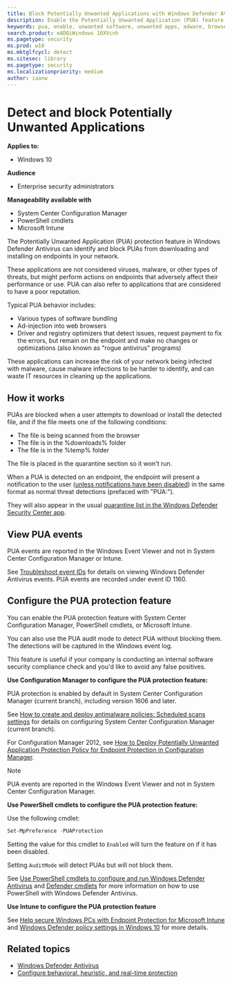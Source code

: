```yaml
---
title: Block Potentially Unwanted Applications with Windows Defender AV
description: Enable the Potentially Unwanted Application (PUA) feature in Windows Defender Antivirus to block unwanted software such as adware.
keywords: pua, enable, unwanted software, unwanted apps, adware, browser toolbar, detect, block, windows defender
search.product: eADQiWindows 10XVcnh
ms.pagetype: security
ms.prod: w10
ms.mktglfcycl: detect
ms.sitesec: library
ms.pagetype: security
ms.localizationpriority: medium
author: iaanw
---
```


# Detect and block Potentially Unwanted Applications

**Applies to:**

- Windows 10

**Audience**

- Enterprise security administrators

**Manageability available with**

- System Center Configuration Manager
- PowerShell cmdlets
- Microsoft Intune

The Potentially Unwanted Application (PUA) protection feature in Windows Defender Antivirus can identify and block PUAs from downloading and installing on endpoints in your network.

These applications are not considered viruses, malware, or other types of threats, but might perform actions on endpoints that adversely affect their performance or use. PUA can also refer to applications that are considered to have a poor reputation.

Typical PUA behavior includes:
- Various types of software bundling
- Ad-injection into web browsers
- Driver and registry optimizers that detect issues, request payment to fix the errors, but remain on the endpoint and make no changes or optimizations (also known as "rogue antivirus" programs)

These applications can increase the risk of your network being infected with malware, cause malware infections to be harder to identify, and can waste IT resources in cleaning up the applications.

## How it works

PUAs are blocked when a user attempts to download or install the detected file, and if the file meets one of the following conditions:
- The file is being scanned from the browser
- The file is in the %downloads% folder
- The file is in the %temp% folder

The file is placed in the quarantine section so it won't run. 

When a PUA is detected on an endpoint, the endpoint will present a notification to the user ([unless notifications have been disabled](configure-notifications-windows-defender-antivirus.md)) in the same format as normal threat detections (prefaced with "PUA:"). 

They will also appear in the usual [quarantine list in the Windows Defender Security Center app](windows-defender-security-center-antivirus.md#detection-history).


## View PUA events

PUA events are reported in the Windows Event Viewer and not in System Center Configuration Manager or Intune. 

See [Troubleshoot event IDs](troubleshoot-windows-defender-antivirus.md) for details on viewing Windows Defender Antivirus events. PUA events are recorded under event ID 1160.


## Configure the PUA protection feature

You can enable the PUA protection feature with System Center Configuration Manager, PowerShell cmdlets, or Microsoft Intune.

You can also use the PUA audit mode to detect PUA without blocking them. The detections will be captured in the Windows event log. 

This feature is useful if your company is conducting an internal software security compliance check and you'd like to avoid any false positives.


**Use Configuration Manager to configure the PUA protection feature:**

PUA protection is enabled by default in System Center Configuration Manager (current branch), including version 1606 and later. 

See [How to create and deploy antimalware policies: Scheduled scans settings](https://docs.microsoft.com/en-us/sccm/protect/deploy-use/endpoint-antimalware-policies#real-time-protection-settings) for details on configuring System Center Configuration Manager (current branch).

For Configuration Manager 2012, see [How to Deploy Potentially Unwanted Application Protection Policy for Endpoint Protection in Configuration Manager](https://technet.microsoft.com/library/hh508770.aspx#BKMK_PUA).

> [!NOTE]
> PUA events are reported in the Windows Event Viewer and not in System Center Configuration Manager.  

**Use PowerShell cmdlets to configure the PUA protection feature:**

Use the following cmdlet:

```PowerShell
Set-MpPreference -PUAProtection
```

Setting the value for this cmdlet to `Enabled` will turn the feature on if it has been disabled. 

Setting `AuditMode` will detect PUAs but will not block them.

See [Use PowerShell cmdlets to configure and run Windows Defender Antivirus](use-powershell-cmdlets-windows-defender-antivirus.md) and [Defender cmdlets](https://technet.microsoft.com/en-us/library/dn433280.aspx) for more information on how to use PowerShell with Windows Defender Antivirus.



**Use Intune to configure the PUA protection feature**

See [Help secure Windows PCs with Endpoint Protection for Microsoft Intune](https://docs.microsoft.com/en-us/intune/deploy-use/help-secure-windows-pcs-with-endpoint-protection-for-microsoft-intune) and [Windows Defender policy settings in Windows 10](https://docs.microsoft.com/en-us/intune/deploy-use/windows-10-policy-settings-in-microsoft-intune#windows-defender-1) for more details.



## Related topics

- [Windows Defender Antivirus](windows-defender-antivirus-in-windows-10.md)
- [Configure behavioral, heuristic, and real-time protection](configure-protection-features-windows-defender-antivirus.md)


